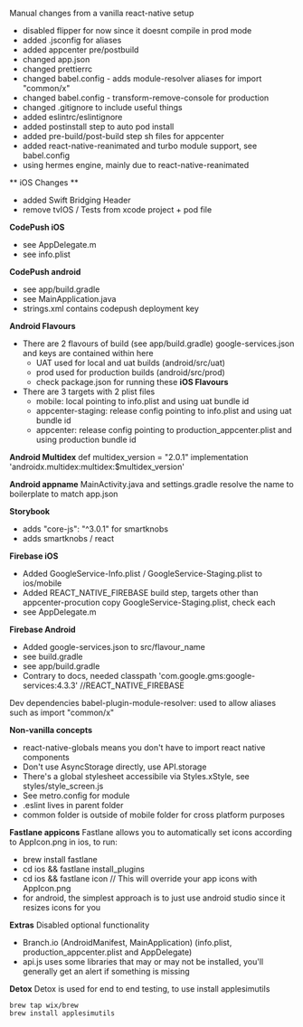 Manual changes from a vanilla react-native setup

- disabled flipper for now since it doesnt compile in prod mode 
- added .jsconfig for aliases
- added appcenter pre/postbuild
- changed app.json
- changed prettierrc
- changed babel.config - adds module-resolver aliases for import "common/x" 
- changed babel.config - transform-remove-console for production 
- changed .gitignore to include useful things 
- added eslintrc/eslintignore
- added postinstall step to auto pod install
- added pre-build/post-build step sh files for appcenter 
- added react-native-reanimated and turbo module support, see babel.config 
- using hermes engine, mainly due to react-native-reanimated

** iOS Changes **
- added Swift Bridging Header
- remove tvIOS / Tests from xcode project + pod file

**CodePush iOS**
- see AppDelegate.m 
- see info.plist

**CodePush android**
- see app/build.gradle 
- see MainApplication.java
- strings.xml contains codepush deployment key

**Android Flavours**
- There are 2 flavours of build (see app/build.gradle)
google-services.json and keys are contained within here
    - UAT used for local and uat builds (android/src/uat)
    - prod used for production builds (android/src/prod)
    - check package.json for running these
**iOS Flavours**
- There are 3 targets with 2 plist files
    - mobile: local pointing to info.plist and using uat bundle id
    - appcenter-staging: release config pointing to info.plist and using uat bundle id
    - appcenter: release config pointing to production_appcenter.plist and using production bundle id

**Android Multidex**
    def multidex_version = "2.0.1"
    implementation 'androidx.multidex:multidex:$multidex_version'

**Android appname**
    MainActivity.java and settings.gradle resolve the name to boilerplate to match app.json

**Storybook**
 - adds "core-js": "^3.0.1" for smartknobs
 - adds smartknobs / react

**Firebase iOS**
- Added GoogleService-Info.plist / GoogleService-Staging.plist to ios/mobile
- Added REACT_NATIVE_FIREBASE build step, targets other than appcenter-procution copy  GoogleService-Staging.plist, check each
- see AppDelegate.m 

**Firebase Android**
- Added google-services.json to src/flavour_name
- see build.gradle 
- see app/build.gradle
- Contrary to docs, needed classpath 'com.google.gms:google-services:4.3.3' //REACT_NATIVE_FIREBASE 

Dev dependencies 
babel-plugin-module-resolver: used to allow aliases such as import "common/x"

**Non-vanilla concepts**
- react-native-globals means you don't have to import react native components
- Don't use AsyncStorage directly, use API.storage
- There's a global stylesheet accessibile via Styles.xStyle, see styles/style_screen.js
- See metro.config for module 
- .eslint lives in parent folder
- common folder is outside of mobile folder for cross platform purposes 

**Fastlane appicons**
Fastlane allows you to automatically set icons according to AppIcon.png in ios, to run:
- brew install fastlane
- cd ios && fastlane install_plugins
- cd ios && fastlane icon  // This will override your app icons with AppIcon.png
- for android, the simplest approach is to just use android studio since it resizes icons for you 

**Extras** 
Disabled optional functionality
- Branch.io (AndroidManifest, MainApplication) (info.plist, production_appcenter.plist and AppDelegate) 
- api.js uses some libraries that may or may not be installed, you'll generally get an alert if something is missing



**Detox** 
Detox is used for end to end testing, to use install applesimutils

```
brew tap wix/brew
brew install applesimutils
```

